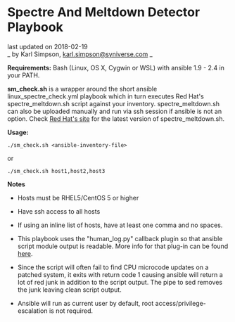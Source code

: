 # Spectre And Meltdown Detector Playbook #
  last updated on 2018-02-19<br>
_ by Karl Simpson, karl.simpson@syniverse.com _

**Requirements:** Bash (Linux, OS X, Cygwin or WSL) with ansible 1.9 - 2.4 in your PATH. 

**sm_check.sh** is a wrapper around the short ansible linux_spectre_check.yml playbook which in turn executes Red Hat's spectre_meltdown.sh script against your inventory. spectre_meltdown.sh can also be uploaded manually and run via ssh session if ansible is not an option. Check [Red Hat's site](https://access.redhat.com/labsinfo/speculativeexecution) for the latest version of spectre_meltdown.sh.

**Usage:**

```
./sm_check.sh <ansible-inventory-file>
```

or

```
./sm_check.sh host1,host2,host3
```

**Notes**
* Hosts must be RHEL5/CentOS 5 or higher
* Have ssh access to all hosts
* If using an inline list of hosts, have at least one comma and no spaces.

* This playbook uses the "human_log.py" callback plugin so that ansible script module output is readable. More info for that plug-in can be found [here](https://github.com/n0ts/ansible-human_log).

* Since the script will often fail to find CPU microcode updates on a patched system, it exits with return code 1 causing ansible will return a lot of red junk in addition to the script output. The pipe to sed removes the junk leaving clean script output.

* Ansible will run as current user by default, root access/privilege-escalation is not required.
